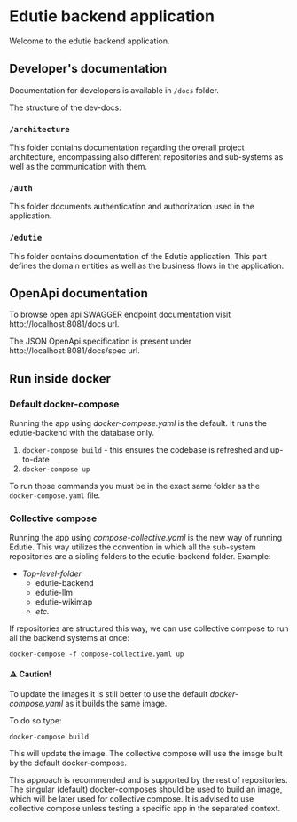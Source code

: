 # Edutie backend application

Welcome to the edutie backend application.

## Developer's documentation

Documentation for developers is available in `/docs` folder.

The structure of the dev-docs:

### `/architecture`

This folder contains documentation regarding the overall project architecture, encompassing also different
repositories and sub-systems as well as the communication with them.

### `/auth`

This folder documents authentication and authorization used in the application.

### `/edutie`

This folder contains documentation of the Edutie application. This part defines the domain entities as well as the 
business flows in the application.

## OpenApi documentation

To browse open api SWAGGER endpoint documentation visit http://localhost:8081/docs url.

The JSON OpenApi specification is present under http://localhost:8081/docs/spec url.

## Run inside docker

### Default docker-compose

Running the app using *docker-compose.yaml* is the default. It runs the edutie-backend with the database only.

1. `docker-compose build` - this ensures the codebase is refreshed and up-to-date
2. `docker-compose up`

To run those commands you must be in the exact same folder as the `docker-compose.yaml` file.

### Collective compose

Running the app using *compose-collective.yaml* is the new way of running Edutie. This way utilizes the convention in
which all the sub-system repositories are a sibling folders to the edutie-backend folder. Example:
 - *Top-level-folder*
   - edutie-backend
   - edutie-llm
   - edutie-wikimap
   - *etc.*

If repositories are structured this way, we can use collective compose to run all the backend systems at once:

```shell
docker-compose -f compose-collective.yaml up
```

#### ⚠ Caution!
To update the images it is still better to use the default *docker-compose.yaml* as it builds the same image.

To do so type:

```shell
docker-compose build
```

This will update the image. The collective compose will use the image built by the default docker-compose.

This approach is recommended and is supported by the rest of repositories. The singular (default) docker-composes should
be used to build an image, which will be later used for collective compose. It is advised to use collective compose unless
testing a specific app in the separated context.